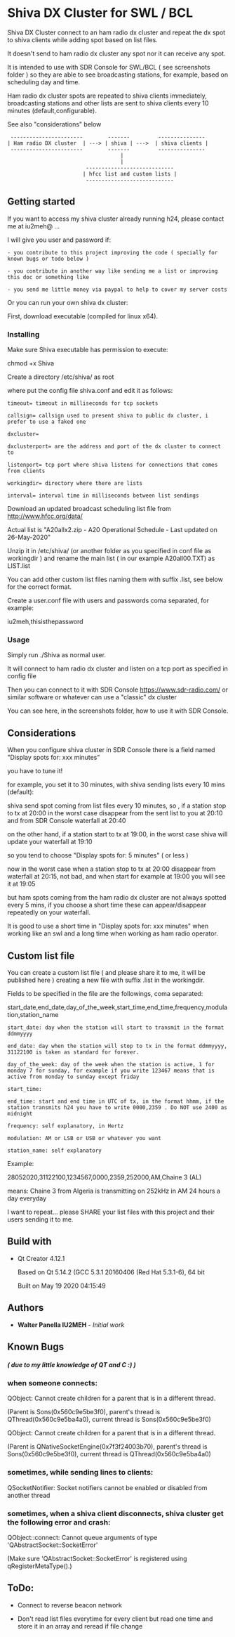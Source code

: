 # Shiva DX Cluster for SWL / BCL

Shiva DX Cluster connect to an ham radio dx cluster and repeat the dx spot to shiva clients while adding spot based on list files.

It doesn't send to ham radio dx cluster any spot nor it can receive any spot.

It is intended to use with SDR Console for SWL/BCL ( see screenshots folder ) so they are able to see broadcasting stations, for example, based on scheduling day and time.

Ham radio dx cluster spots are repeated to shiva clients immediately, broadcasting stations and other lists are sent to shiva clients every 10 minutes (default,configurable).

See also "considerations" below


	 -----------------------        -------         ---------------
  	| Ham radio DX cluster  | ---> | shiva | --->  | shiva clients |
	 -----------------------        -------         ---------------
         	                            |
                	                    |
                        	 ----------------------------
                          	| hfcc list and custom lists |
                        	 ----------------------------


## Getting started

If you want to access my shiva cluster already running h24, please contact me at iu2meh@ ...

I will give you user and password if:

	- you contribute to this project improving the code ( specially for known bugs or todo below )
	
	- you contribute in another way like sending me a list or improving this doc or something like
	
	- you send me little money via paypal to help to cover my server costs

	
	
Or you can run your own shiva dx cluster:

First, download executable (compiled for linux x64).

### Installing
Make sure Shiva executable has permission to execute:

chmod +x Shiva

Create a directory /etc/shiva/ as root

where put the config file shiva.conf and edit it as follows:



    timeout= timeout in milliseconds for tcp sockets

    callsign= callsign used to present shiva to public dx cluster, i prefer to use a faked one

	dxcluster=
	
	dxclusterport= are the address and port of the dx cluster to connect to

	listenport= tcp port where shiva listens for connections that comes from clients

	workingdir= directory where there are lists

	interval= interval time in milliseconds between list sendings



Download an updated broadcast scheduling list file from http://www.hfcc.org/data/

Actual list is "A20allx2.zip - A20 Operational Schedule - Last updated on 26-May-2020"

Unzip it in /etc/shiva/ (or another folder as you specified in conf file as workingdir ) and rename the main list ( in our example A20all00.TXT) as LIST.list

You can add other custom list files naming them with suffix .list, see below for the correct format.

Create a user.conf file with users and passwords coma separated, for example:

iu2meh,thisisthepassword



### Usage
Simply run ./Shiva as normal user.

It will connect to ham radio dx cluster and listen on a tcp port as specified in config file

Then you can connect to it with SDR Console https://www.sdr-radio.com/ or similar software or whatever can use a "classic" dx cluster

You can see here, in the screenshots folder, how to use it with SDR Console.

## Considerations

When you configure shiva cluster in SDR Console there is a field named "Display spots for: xxx minutes"

you have to tune it!

for example, you set it to 30 minutes, with shiva sending lists every 10 mins (default):

shiva send spot coming from list files every 10 minutes, so , if a station stop to tx at 20:00 in the worst case disappear from the sent list to you at 20:10 and from SDR Console waterfall at 20:40

on the other hand, if a station start to tx at 19:00, in the worst case shiva will update your waterfall at 19:10

so you tend to choose "Display spots for: 5 minutes" ( or less )

now in the worst case when a station stop to tx at 20:00 disappear from waterfall at 20:15, not bad, and when start for example at 19:00 you will see it at 19:05

but ham spots coming from the ham radio dx cluster are not always spotted every 5 mins, if you choose a short time these can appear/disappear repeatedly on your waterfall. 

It is good to use a short time in "Display spots for: xxx minutes" when working like an swl and a long time when working as ham radio operator.

## Custom list file

You can create a custom list file ( and please share it to me, it will be published here ) creating a new file with suffix .list in the workingdir.

Fields to be specified in the file are the followings, coma separated:

start_date,end_date,day_of_the_week,start_time,end_time,frequency,modulation,station_name



	start_date: day when the station will start to transmit in the format ddmmyyyy
	
	end_date: day when the station will stop to tx in the format ddmmyyyy, 31122100 is taken as standard for forever.
	
	day_of_the_week: day of the week when the station is active, 1 for monday 7 for sunday, for example if you write 123467 means that is active from monday to sunday except friday
	
	start_time:
	
	end_time: start and end time in UTC of tx, in the format hhmm, if the station transmits h24 you have to write 0000,2359 . Do NOT use 2400 as midnight
	
	frequency: self explanatory, in Hertz
	
	modulation: AM or LSB or USB or whatever you want
	
	station_name: self explanatory


	
Example:

28052020,31122100,1234567,0000,2359,252000,AM,Chaine 3 (AL)

means:  Chaine 3 from Algeria is transmitting on 252kHz in AM 24 hours a day everyday

I want to repeat... please SHARE your list files with this project and their users sending it to me.

## Build with
*   Qt Creator 4.12.1

    Based on Qt 5.14.2 (GCC 5.3.1 20160406 (Red Hat 5.3.1-6), 64 bit

    Built on May 19 2020 04:15:49

## Authors

* **Walter Panella IU2MEH** - *Initial work*

## Known Bugs
##### ( due to my little knowledge of QT and C :) )
### when someone connects:

QObject: Cannot create children for a parent that is in a different thread.

(Parent is Sons(0x560c9e5be3f0), parent's thread is QThread(0x560c9e5ba4a0), current thread is Sons(0x560c9e5be3f0)

QObject: Cannot create children for a parent that is in a different thread.

(Parent is QNativeSocketEngine(0x7f3f24003b70), parent's thread is Sons(0x560c9e5be3f0), current thread is QThread(0x560c9e5ba4a0)

### sometimes, while sending lines to clients:

QSocketNotifier: Socket notifiers cannot be enabled or disabled from another thread

### sometimes, when a shiva client disconnects, shiva cluster get the following error and crash:

QObject::connect: Cannot queue arguments of type 'QAbstractSocket::SocketError'

(Make sure 'QAbstractSocket::SocketError' is registered using qRegisterMetaType().)


## ToDo:

- Connect to reverse beacon network

- Don't read list files everytime for every client but read one time and store it in an array and reread if file change
